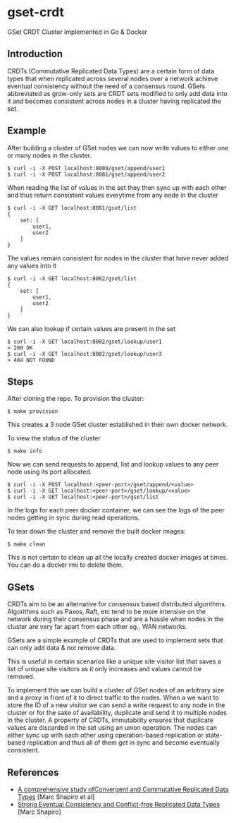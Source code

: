 # gset-crdt

GSet CRDT Cluster implemented in Go & Docker

## Introduction

CRDTs (Commutative Replicated Data Types) are a certain form of data types that when replicated across several nodes over a network achieve eventual consistency without the need of a consensus round. GSets abbreviated as grow-only sets are CRDT sets modified to only add data into it and becomes consistent across nodes in a cluster having replicated the set.

## Example

After building a cluster of GSet nodes we can now write values to either one or many nodes in the cluster.

```
$ curl -i -X POST localhost:8080/gset/append/user1
$ curl -i -X POST localhost:8081/gset/append/user2
```

When reading the list of values in the set they then sync up with each other and thus return consistent values everytime from any node in the cluster

```
$ curl -i -X GET localhost:8081/gset/list
{
    set: [
        user1,
        user2
    ]
}
```

The values remain consistent for nodes in the cluster that have never added any values into it

```
$ curl -i -X GET localhost:8082/gset/list
{
    set: [
        user1,
        user2
    ]
}
```

We can also lookup if certain values are present in the set

```
$ curl -i -X GET localhost:8082/gset/lookup/user1
> 200 OK
$ curl -i -X GET localhost:8082/gset/lookup/user3
> 404 NOT FOUND
```

## Steps

After cloning the repo. To provision the cluster:

```
$ make provision
```

This creates a 3 node GSet cluster established in their own docker network.

To view the status of the cluster

```
$ make info
```

Now we can send requests to append, list and lookup values to any peer node using its port allocated.

```
$ curl -i -X POST localhost:<peer-port>/gset/append/<value>
$ curl -i -X GET localhost:<peer-port>/gset/lookup/<value>
$ curl -i -X GET localhost:<peer-port>/gset/list
```

In the logs for each peer docker container, we can see the logs of the peer nodes getting in sync during read operations.

To tear down the cluster and remove the built docker images:

```
$ make clean
```

This is not certain to clean up all the locally created docker images at times. You can do a docker rmi to delete them.

## GSets

CRDTs aim to be an alternative for consensus based distributed algorithms. Algorithms such as Paxos, Raft, etc tend to be more intensive on the network during their consensus phase and are a hassle when nodes in the cluster are very far apart from each other eg., WAN networks.

GSets are a simple example of CRDTs that are used to implement sets that can only add data & not remove data.

This is useful in certain scenarios like a unique site visitor list that saves a list of unique site visitors as it only increases and values cannot be removed.

To implement this we can build a cluster of GSet nodes of an arbitrary size and a proxy in front of it to direct traffic to the nodes. When a we want to store the ID of a new visitor we can send a write request to any node in the cluster or for the sake of availability, duplicate and send it to multiple nodes in the cluster. A property of CRDTs, immutability ensures that duplicate values are discarded in the set using an union operation. The nodes can either sync up with each other using operation-based replication or state-based replication and thus all of them get in sync and become eventually consistent.

## References

- [A comprehensive study ofConvergent and Commutative Replicated Data Types](https://hal.inria.fr/inria-00555588/document) [Marc Shapiro et al]
- [Strong Eventual Consistency and Conflict-free Replicated Data Types](https://www.youtube.com/watch?v=oyUHd894w18&t=3902s) [Marc Shapiro]
